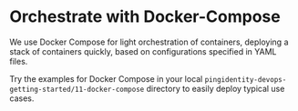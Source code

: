 # Orchestrate with Docker-Compose

We use Docker Compose for light orchestration of containers, deploying a stack of containers quickly, based on configurations specified in YAML files.

Try the examples for Docker Compose in your local `pingidentity-devops-getting-started/11-docker-compose` directory to easily deploy typical use cases.


